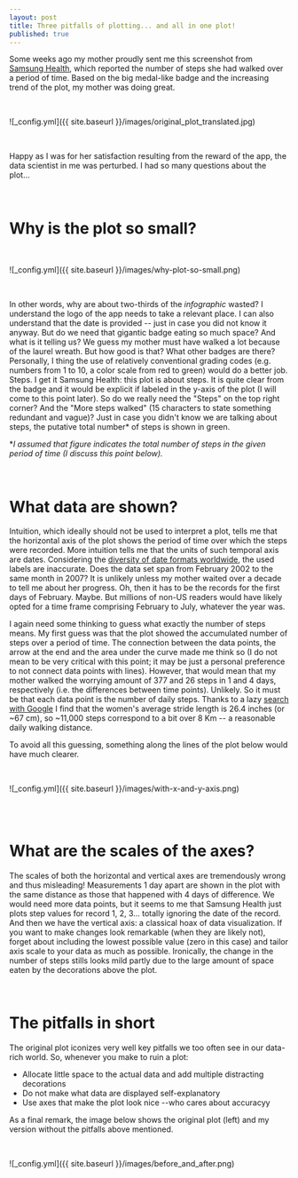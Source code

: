 ```yaml
---
layout: post
title: Three pitfalls of plotting... and all in one plot!
published: true
---
```


Some weeks ago my mother proudly sent me this screenshot from [Samsung Health](https://www.samsung.com/us/support/owners/app/samsung-health), which reported the number of steps she had walked over a period of time. Based on the big medal-like badge and the increasing trend of the plot, my mother was doing great.

<br>

![_config.yml]({{ site.baseurl }}/images/original_plot_translated.jpg)

<br>

Happy as I was for her satisfaction resulting from the reward of the app, the data scientist in me was perturbed. I had so many questions about the plot...



<br>

# Why is the plot so small?

<br>

![_config.yml]({{ site.baseurl }}/images/why-plot-so-small.png)

<br>

In other words, why are about two-thirds of the _infographic_ wasted? I understand the logo of the app needs to take a relevant place. I can also understand that the date is provided -- just in case you did not know it anyway. But do we need that gigantic badge eating so much space? And what is it telling us? We guess my mother must have walked a lot because of the laurel wreath. But how good is that? What other badges are there? Personally, I thing the use of relatively conventional grading codes (e.g. numbers from 1 to 10, a color scale from red to green) would do a better job. Steps. I get it Samsung Health: this plot is about steps. It is quite clear from the badge and it would be explicit if labeled in the y-axis of the plot (I will come to this point later). So do we really need the "Steps" on the top right corner? And the "More steps walked" (15 characters to state something redundant and vague)? Just in case you didn't know we are talking about steps, the putative total number* of steps is shown in green.

*_I assumed that figure indicates the total number of steps in the given period of time (I discuss this point below)._



<br>

# What data are shown?

Intuition, which ideally should not be used to interpret a plot, tells me that the horizontal axis of the plot shows the period of time over which the steps were recorded. More intuition tells me that the units of such temporal axis are dates. Considering the [diversity of date formats worldwide](https://en.wikipedia.org/wiki/Date_format_by_country), the used labels are inaccurate. Does the data set span from February 2002 to the same month in 2007? It is unlikely unless my mother waited over a decade to tell me about her progress. Oh, then it has to be the records for the first days of February. Maybe. But millions of non-US readers would have likely opted for a time frame comprising February to July, whatever the year was. 

I again need some thinking to guess what exactly the number of steps means. My first guess was that the plot showed the accumulated number of steps over a period of time. The connection between the data points, the arrow at the end and the area under the curve made me think so (I do not mean to be very critical with this point; it may be just a personal preference to not connect data points with lines). However, that would mean that my mother walked the worrying amount of 377 and 26 steps in 1 and 4 days, respectively (i.e. the differences between time points). Unlikely. So it must be that each data point is the number of daily steps. Thanks to a lazy [search with Google](https://www.google.com/search?rlz=1C1GGRV_en__781__781&ei=HMKFWrC3JqrNgAbl0JKYDQ&q=size+of+a+human+step&oq=size+of+a+human+step&gs_l=psy-ab.3..33i21k1.13185.14040.0.14344.6.6.0.0.0.0.146.584.5j1.6.0....0...1.1.64.psy-ab..1.3.325...0i13k1j0i8i7i30k1j0i13i30k1j0i13i5i30k1j33i13i21k1.0.EQdWdt_6RCU) I find that the women's average stride length is 26.4 inches (or ~67 cm), so ~11,000 steps correspond to a bit over 8 Km -- a reasonable daily walking distance.

To avoid all this guessing, something along the lines of the plot below would have much clearer.

<br>

![_config.yml]({{ site.baseurl }}/images/with-x-and-y-axis.png)

<br>


<br>

# What are the scales of the axes?

The scales of both the horizontal and vertical axes are tremendously wrong and thus misleading! Measurements 1 day apart are shown in the plot with the same distance as those that happened with 4 days of difference. We would need more data points, but it seems to me that Samsung Health just plots step values for record 1, 2, 3... totally ignoring the date of the record. And then we have the vertical axis: a classical hoax of data visualization. If you want to make changes look remarkable (when they are likely not), forget about including the lowest possible value (zero in this case) and tailor axis scale to your data as much as possible. Ironically, the change in the number of steps stills looks mild partly due to the large amount of space eaten by the decorations above the plot.



<br>

# The pitfalls in short

The original plot iconizes very well key pitfalls we too often see in our data-rich world. So, whenever you make to ruin a plot:

- Allocate little space to the actual data and add multiple distracting decorations
- Do not make what data are displayed self-explanatory
- Use axes that make the plot look nice --who cares about accuracyy

As a final remark, the image below shows the original plot (left) and my version without the pitfalls above mentioned.

<br>

![_config.yml]({{ site.baseurl }}/images/before_and_after.png)

